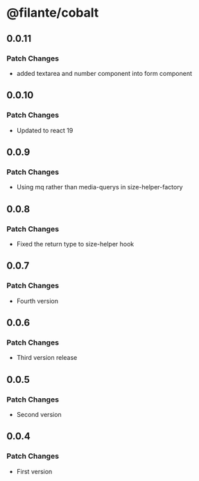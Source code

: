 # @filante/cobalt

## 0.0.11

### Patch Changes

- added textarea and number component into form component

## 0.0.10

### Patch Changes

- Updated to react 19

## 0.0.9

### Patch Changes

- Using mq rather than media-querys in size-helper-factory

## 0.0.8

### Patch Changes

- Fixed the return type to size-helper hook

## 0.0.7

### Patch Changes

- Fourth version

## 0.0.6

### Patch Changes

- Third version release

## 0.0.5

### Patch Changes

- Second version

## 0.0.4

### Patch Changes

- First version
